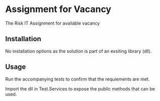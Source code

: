 # Assignment for Vacancy
The Risk IT Assignment for available vacancy

## Installation

No installation options as the solution is part of an exsiting library (dll).


## Usage

Run the accompanying tests to confirm that the requiements are met.

Import the dll in Test.Services to expose the public methods that can be used.
